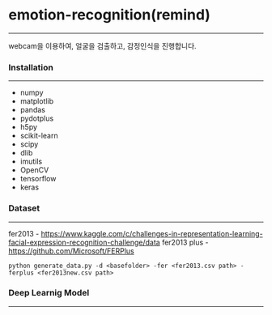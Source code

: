 # emotion-recognition(remind)
***
webcam을 이용하여, 얼굴을 검출하고, 감정인식을 진행합니다.


### Installation
***
- numpy
- matplotlib
- pandas
- pydotplus
- h5py
- scikit-learn
- scipy
- dlib
- imutils
- OpenCV
- tensorflow
- keras

### Dataset
***
fer2013 - https://www.kaggle.com/c/challenges-in-representation-learning-facial-expression-recognition-challenge/data
fer2013 plus - https://github.com/Microsoft/FERPlus

```
python generate_data.py -d <basefolder> -fer <fer2013.csv path> -ferplus <fer2013new.csv path>
```

### Deep Learnig Model
***
